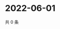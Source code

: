 # 2022-06-01

共 0 条

<!-- BEGIN WEIBO -->
<!-- 最后更新时间 Wed Jun 01 2022 02:20:00 GMT+0800 (China Standard Time) -->

<!-- END WEIBO -->
